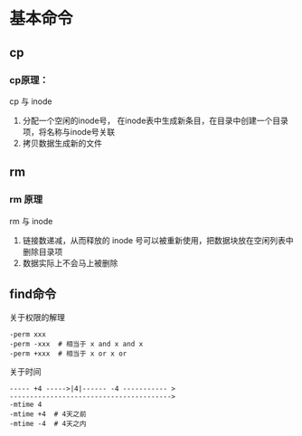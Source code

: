 # 基本命令

## cp
### cp原理：
cp 与 inode
1. 分配一个空闲的inode号， 在inode表中生成新条目，在目录中创建一个目录项，将名称与inode号关联
2. 拷贝数据生成新的文件







## rm
### rm 原理
rm 与 inode
1. 链接数递减，从而释放的 inode 号可以被重新使用，把数据块放在空闲列表中
删除目录项
2. 数据实际上不会马上被删除



## find命令

关于权限的解理
```
-perm xxx
-perm -xxx  # 相当于 x and x and x
-perm +xxx  # 相当于 x or x or 
```

关于时间
```
----- +4 ----->|4|------ -4 ----------- >
---------------------------------------->
-mtime 4
-mtime +4  # 4天之前
-mtime -4  # 4天之内
```